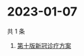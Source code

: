 # 2023-01-07

共 1 条

<!-- BEGIN -->
<!-- 最后更新时间 Sat Jan 07 2023 02:09:31 GMT+0800 (China Standard Time) -->

1. [第十版新冠诊疗方案](https://www.zhihu.com/search?q=第十版新冠诊疗方案)

<!-- END -->
